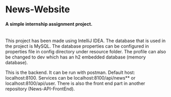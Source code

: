 # News-Website
<h4>A simple internship assignment project.</h4><br>
This project has been made using IntelliJ IDEA. The database that is used in the project is MySQL. The database properties can be configured in properties file in config directory under resource folder. The profile can also be changed to dev which has an h2 embedded database (memory database).

This is the backend. It can be run with postman. Default host: localhost:8100. Services can be localhost:8100/api/news** or localhost:8100/api/user. There is also the front end part in another repository (News-API-FrontEnd).
